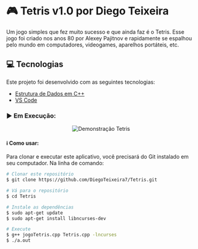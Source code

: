 # :video_game: Tetris v1.0 por Diego Teixeira
Um jogo simples que fez muito sucesso e que ainda faz é o Tetris. Esse jogo foi criado nos anos 80 por Alexey Pajitnov e
rapidamente se espalhou pelo mundo em computadores, videogames, aparelhos portáteis, etc.

## :computer: Tecnologias

Este projeto foi desenvolvido com as seguintes tecnologias:

-  [Estrutura de Dados em C++](https://www.cplusplus.com/)
-  [VS Code](https://code.visualstudio.com/)

### :arrow_forward: Em Execução:

<p align="center">
  <img alt="Demonstração Tetris" src="">
</p>

#### :information_source: Como usar:

Para clonar e executar este aplicativo, você precisará do Git instalado em seu computador. Na linha de comando:

```bash
# Clonar este repositório
$ git clone https://github.com/DiegoTeixeira7/Tetris.git

# Vá para o repositório
$ cd Tetris

# Instale as dependências
$ sudo apt-get update
$ sudo apt-get install libncurses-dev

# Execute
$ g++ jogoTetris.cpp Tetris.cpp -lncurses
$ ./a.out

```
